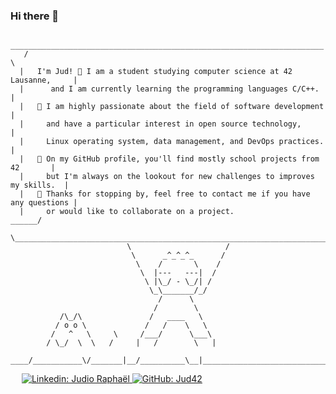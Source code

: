 ### Hi there 👋
```
      ______________________________________________________________________
   /                                                                          \
  |   I'm Jud! 🌱 I am a student studying computer science at 42 Lausanne,     |
  |      and I am currently learning the programming languages C/C++.         | 
  |   👀 I am highly passionate about the field of software development       |
  |     and have a particular interest in open source technology,           |
  |     Linux operating system, data management, and DevOps practices.        |
  |   🤔 On my GitHub profile, you'll find mostly school projects from 42       |
  |     but I'm always on the lookout for new challenges to improves my skills.  |
  |   👯 Thanks for stopping by, feel free to contact me if you have any questions |
  |     or would like to collaborate on a project.                          ______/
   \______________________________________________________________________/
                          \                     /
                           \      _^_^_^_      /
                            \    /       \    /
                             \  |---   ---|  /
                              \ |\_/ - \_/| /
                               \_\_______/_/
                                 /      \
                                /        \
           /\_/\               /   ____   \
          / o o \             /   /    \   \
         /   ^   \     \     /___/      \___\
        / \_/  \  \   /     |   /        \   |
   ____/___________\/_______|__/__________\__|______________________________
```
&emsp;
<a href="https://www.linkedin.com/in/judio-raphaël-mamison-40798914a/">
    ![Linkedin: Judio Raphaël](https://img.shields.io/badge/-Judio_raphaël-blue?style=flat-square&logo=Linkedin&logoColor=white)
</a>
<a href="https://github.com/Jud42">
    ![GitHub: Jud42](https://img.shields.io/github/followers/Jud42?label=follow&style=social)
</a>


<!--
### 🔥 Streak Stats

![Jud's GitHub stats](https://github-readme-streak-stats.herokuapp.com/?user=Jud42&theme=radical)

### 💻 Profile Stats
![Jud's Github Stats](https://github-readme-stats.vercel.app/api/?username=Jud42&show_icons=true&include_all_commits=true&count_private=true&theme=react&hide_border=true&bg_color=1F222E&title_color=F85D7F&icon_color=F8D866&custom_width=192px)
![Jud's Top Languages](https://github-readme-stats.vercel.app/api/top-langs/?username=Jud42&langs_count=8&layout=compact&theme=react&hide_border=true&bg_color=1F222E&title_color=F85D7F&icon_color=F8D866&custom_width=192px)
-->
